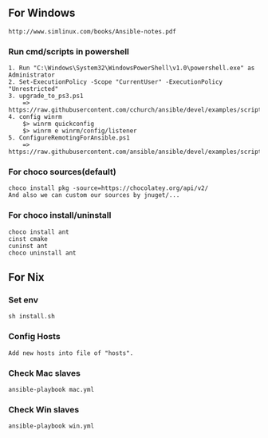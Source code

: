 For Windows
-----------

    http://www.simlinux.com/books/Ansible-notes.pdf

### Run cmd/scripts in powershell
    1. Run "C:\Windows\System32\WindowsPowerShell\v1.0\powershell.exe" as Administrator
    2. Set-ExecutionPolicy -Scope "CurrentUser" -ExecutionPolicy "Unrestricted"
    3. upgrade_to_ps3.ps1
        => https://raw.githubusercontent.com/cchurch/ansible/devel/examples/scripts/upgrade_to_ps3.ps1
    4. config winrm
        $> winrm quickconfig
        $> winrm e winrm/config/listener
    5. ConfigureRemotingForAnsible.ps1
        => https://raw.githubusercontent.com/ansible/ansible/devel/examples/scripts/ConfigureRemotingForAnsible.ps1

### For choco sources(default)
    choco install pkg -source=https://chocolatey.org/api/v2/
    And also we can custom our sources by jnuget/...

### For choco install/uninstall
    choco install ant
    cinst cmake
    cuninst ant
    choco uninstall ant



For Nix
-------

### Set env
    sh install.sh

### Config Hosts
    Add new hosts into file of "hosts".

### Check Mac slaves
    ansible-playbook mac.yml

### Check Win slaves
    ansible-playbook win.yml


